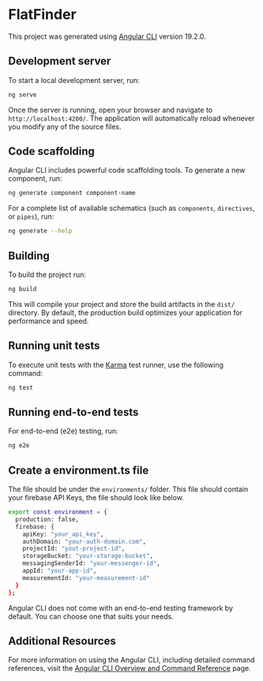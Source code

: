 # FlatFinder

This project was generated using [Angular CLI](https://github.com/angular/angular-cli) version 19.2.0.

## Development server

To start a local development server, run:

```bash
ng serve
```

Once the server is running, open your browser and navigate to `http://localhost:4200/`. The application will automatically reload whenever you modify any of the source files.

## Code scaffolding

Angular CLI includes powerful code scaffolding tools. To generate a new component, run:

```bash
ng generate component component-name
```

For a complete list of available schematics (such as `components`, `directives`, or `pipes`), run:

```bash
ng generate --help
```

## Building

To build the project run:

```bash
ng build
```

This will compile your project and store the build artifacts in the `dist/` directory. By default, the production build optimizes your application for performance and speed.

## Running unit tests

To execute unit tests with the [Karma](https://karma-runner.github.io) test runner, use the following command:

```bash
ng test
```

## Running end-to-end tests

For end-to-end (e2e) testing, run:

```bash
ng e2e
```

## Create a environment.ts file
The file should be under the `environments/` folder.
This file should contain your firebase API Keys, the file should look like below.

```bash
export const environment = {
  production: false,
  firebase: {
    apiKey: "your_api_key",
    authDomain: "your-auth-domain.com",
    projectId: "yout-project-id",
    storageBucket: "your-storage-bucket",
    messagingSenderId: "your-messenger-id",
    appId: "your-app-id",
    measurementId: "your-measurement-id"
  }
};
```


Angular CLI does not come with an end-to-end testing framework by default. You can choose one that suits your needs.

## Additional Resources

For more information on using the Angular CLI, including detailed command references, visit the [Angular CLI Overview and Command Reference](https://angular.dev/tools/cli) page.
